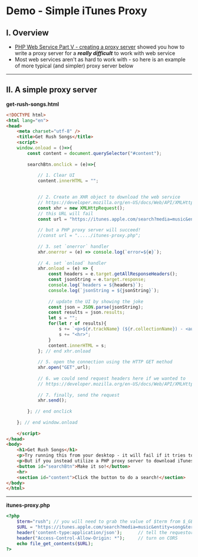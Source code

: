 # Demo - Simple iTunes Proxy

## I. Overview

- [PHP Web Service Part V - creating a proxy server](HW-php-web-service-5.md) showed you how to write a proxy server for a ***really difficult*** to work with web service
- Most web services aren't as hard to work with - so here is an example of more typical (and simpler) proxy server below

<hr>

## II. A simple proxy server


**get-rush-songs.html**

```html
<!DOCTYPE html>
<html lang="en">
<head>
	<meta charset="utf-8" />
	<title>Get Rush Songs</title>
	<script>
	window.onload = ()=>{
		const content = document.querySelector("#content");
	
		searchBtn.onclick = (e)=>{
			
			// 1. Clear UI
			content.innerHTML = "";

			
			// 2. Create an XHR object to download the web service
			// https://developer.mozilla.org/en-US/docs/Web/API/XMLHttpRequest/
			const xhr = new XMLHttpRequest();
			// this URL will fail
			const url = "https://itunes.apple.com/search?media=music&entity=song&term=rush";
		
			// but a PHP proxy server will succeed!
			//const url = "...../itunes-proxy.php";
			
			// 3. set `onerror` handler
			xhr.onerror = (e) => console.log(`error=${e}`);
			
			// 4. set `onload` handler
			xhr.onload = (e) => {
				const headers = e.target.getAllResponseHeaders();
				const jsonString = e.target.response;
				console.log(`headers = ${headers}`);
				console.log(`jsonString = ${jsonString}`);
				
				// update the UI by showing the joke
				const json = JSON.parse(jsonString);
				const results = json.results;
				let s = "";
				for(let r of results){
					s += `<p>${r.trackName} (${r.collectionName}) - <audio src='${r.previewUrl}' controls></p>`;
					s += "<hr>";
				}
				content.innerHTML = s;
			}; // end xhr.onload
			
			// 5. open the connection using the HTTP GET method
			xhr.open("GET",url);
			
			// 6. we could send request headers here if we wanted to
			// https://developer.mozilla.org/en-US/docs/Web/API/XMLHttpRequest/setRequestHeader
			
			// 7. finally, send the request
			xhr.send();
			
		}; // end onclick
		
	}; // end window.onload
	
	</script>
</head>
<body>
	<h1>Get Rush Songs</h1>
	<p>Try running this from your desktop - it will fail if it tries to access the iTunes web service directly because iTunes does not have CORS turned on!</p>
	<p>But if you instead utilize a PHP proxy server to download iTunes for you, it will succeed!</p>
	<button id="searchBtn">Make it so!</button>
	<hr>
	<section id="content">Click the button to do a search!</section>
</body>
</html>
```

<hr>

**itunes-proxy.php**

```php
<?php
	$term="rush"; // you will need to grab the value of $term from $_GET rather than hard-coding like we did here
	$URL = "https://itunes.apple.com/search?media=music&entity=song&term=$term";
	header('content-type:application/json');      // tell the requestor that this is JSON
	header("Access-Control-Allow-Origin: *");     // turn on CORS
	echo file_get_contents($URL);
?>
```
